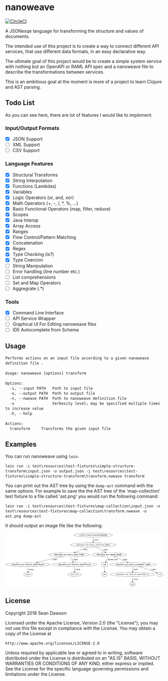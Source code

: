 # nanoweave

[![CircleCI](https://circleci.com/gh/NoxHarmonium/nanoweave.svg?style=svg)](https://circleci.com/gh/NoxHarmonium/nanoweave)

A JSONesqe language for transforming
the structure and values of documents.

The intended use of this project
is to create a way to
connect different API services,
that use different data formats,
in an easy declarative way.

The ultimate goal of this project
would be to create a simple system service
with nothing but an
OpenAPI or RAML API spec
and a nanoweave file to describe
the transformations between services.

This is an ambitious goal
at the moment is more of a project
to learn Clojure and AST parsing.

## Todo List

As you can see here,
there are lot of features
I would like to implement.

### Input/Output Formats

- [x] JSON Support
- [ ] XML Support
- [ ] CSV Support

### Language Features

- [x] Structural Transforms
- [x] String Interpolation
- [x] Functions (Lambdas)
- [x] Variables
- [x] Logic Operators (or, and, xor)
- [x] Math Operators (+, -, /, \*, %, ...)
- [x] Basic Functional Operators (map, filter, reduce)
- [x] Scopes
- [x] Java Interop
- [x] Array Access
- [x] Ranges
- [x] Flow Control/Pattern Matching
- [x] Concatenation
- [x] Regex
- [x] Type Checking (is?)
- [x] Type Coercion
- [ ] String Manipulation
- [ ] Error handling (line number etc.)
- [ ] List comprehensions
- [ ] Set and Map Operators
- [ ] Aggregrate (.\*)

### Tools

- [x] Command Line Interface
- [ ] API Service Wrapper
- [ ] Graphical UI For Editing nanoweave files
- [ ] IDE Autocomplete from Schema

## Usage

    Performs actions on an input file according to a given nanoweave definition file .

    Usage: nanoweave [options] transform

    Options:
      -i, --input PATH   Path to input file
      -o, --output PATH  Path to output file
      -n, --nweave PATH  Path to nanoweave definition file
      -v                 Verbosity level; may be specified multiple times to increase value
      -h, --help

    Actions:
      transform     Transforms the given input file

## Examples

You can run nanoweave using `lein`.

    lein run -i test\resources\test-fixtures\simple-structure-transform\input.json -o output.json -j test\resources\test-fixtures\simple-structure-transform\transform.nweave transform

You can print out the AST tree by using the `dump-ast` command with the same options.
For example to save the the AST tree of the 'map-collection' test fixture to a file called 'ast.png' you would run the following command:

    lein run -i test\resources\test-fixtures\map-collection\input.json -n test\resources\test-fixtures\map-collection\transform.nweave -o ast.png dump-ast

It should output an image file like the following:

![AST Image Example](doc/ast.png)

## License

Copyright 2018 Sean Dawson

Licensed under the Apache License, Version 2.0 (the "License");
you may not use this file except in compliance with the License.
You may obtain a copy of the License at

    http://www.apache.org/licenses/LICENSE-2.0

Unless required by applicable law or agreed to in writing, software
distributed under the License is distributed on an "AS IS" BASIS,
WITHOUT WARRANTIES OR CONDITIONS OF ANY KIND, either express or implied.
See the License for the specific language governing permissions and
limitations under the License.
